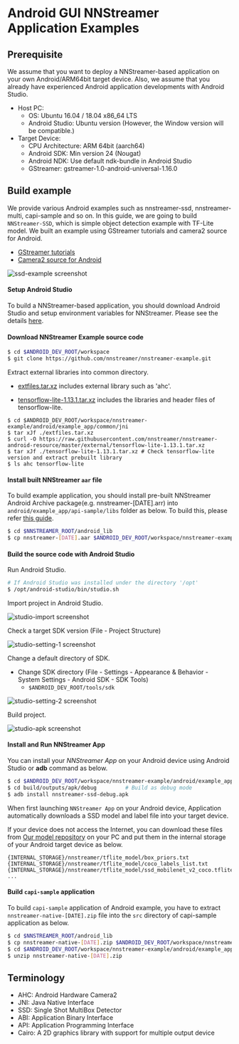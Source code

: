 # Android GUI NNStreamer Application Examples

## Prerequisite

We assume that you want to deploy a NNStreamer-based application on your own Android/ARM64bit target device.
Also, we assume that you already have experienced Android application developments with Android Studio.

 * Host PC:
   * OS: Ubuntu 16.04 / 18.04 x86_64 LTS
   * Android Studio: Ubuntu version (However, the Window version will be compatible.)
 * Target Device:
   * CPU Architecture: ARM 64bit (aarch64)
   * Android SDK: Min version 24 (Nougat)
   * Android NDK: Use default ndk-bundle in Android Studio
   * GStreamer: gstreamer-1.0-android-universal-1.16.0

## Build example

We provide various Android examples such as nnstreamer-ssd, nnstreamer-multi, capi-sample and so on. In this guide, we are going to build `NNStreamer-SSD`, which is simple object detection example with TF-Lite model. We built an example using GStreamer tutorials and camera2 source for Android.
- [GStreamer tutorials](https://gitlab.freedesktop.org/gstreamer/gst-docs/)
- [Camera2 source for Android](https://justinjoy9to5.blogspot.com/2017/10/gstreamer-camera-2-source-for-android.html)

![ssd-example screenshot](screenshot/screenshot_ssd.jpg)

#### Setup Android Studio

To build a NNStreamer-based application, you should download Android Studio and setup environment variables for NNStreamer. Please see the details [here](https://github.com/nnstreamer/nnstreamer/blob/master/api/android/README.md).

#### Download NNStreamer Example source code

```bash
$ cd $ANDROID_DEV_ROOT/workspace
$ git clone https://github.com/nnstreamer/nnstreamer-example.git
```

Extract external libraries into common directory.

* [extfiles.tar.xz](common/jni/extfiles.tar.xz) includes external library such as 'ahc'.

* [tensorflow-lite-1.13.1.tar.xz](https://raw.githubusercontent.com/nnstreamer/nnstreamer-android-resource/master/external/tensorflow-lite-1.13.1.tar.xz) includes the libraries and header files of tensorflow-lite.

```
$ cd $ANDROID_DEV_ROOT/workspace/nnstreamer-example/android/example_app/common/jni
$ tar xJf ./extfiles.tar.xz
$ curl -O https://raw.githubusercontent.com/nnstreamer/nnstreamer-android-resource/master/external/tensorflow-lite-1.13.1.tar.xz
$ tar xJf ./tensorflow-lite-1.13.1.tar.xz # Check tensorflow-lite version and extract prebuilt library
$ ls ahc tensorflow-lite
```

#### Install built NNStreamer `aar` file

To build example application, you should install pre-built NNStreamer Android Archive package(e.g. nnstreamer-[DATE].arr) into `android/example_app/api-sample/libs` folder as below. To build this, please refer [this guide](https://github.com/nnstreamer/nnstreamer/tree/master/api/android).


```bash
$ cd $NNSTREAMER_ROOT/android_lib
$ cp nnstreamer-[DATE].aar $ANDROID_DEV_ROOT/workspace/nnstreamer-example/android/example_app/api-sample/libs
```


#### Build the source code with Android Studio

Run Android Studio.

```bash
# If Android Studio was installed under the directory '/opt'
$ /opt/android-studio/bin/studio.sh
```

Import project in Android Studio.

![studio-import screenshot](screenshot/screenshot_studio_import_project.png)

Check a target SDK version (File - Project Structure)

![studio-setting-1 screenshot](screenshot/screenshot_studio_setting_1.png)

Change a default directory of SDK.
- Change SDK directory (File - Settings - Appearance & Behavior - System Settings - Android SDK - SDK Tools)
  - ```$ANDROID_DEV_ROOT/tools/sdk```

![studio-setting-2 screenshot](screenshot/screenshot_studio_setting_2.png)

Build project.

![studio-apk screenshot](screenshot/screenshot_studio_apk.png)

#### Install and Run NNStreamer App

You can install your _NNStreamer App_ on your Android device using Android Studio or __adb__ command as below.
```bash
$ cd $ANDROID_DEV_ROOT/workspace/nnstreamer-example/android/example_app/nnstreamer-ssd
$ cd build/outputs/apk/debug         # Build as debug mode
$ adb install nnstreamer-ssd-debug.apk
```

When first launching `NNStreamer App` on your Android device, Application automatically downloads a SSD model and label file into your target device.

If your device does not access the Internet, you can download these files from [Our model repository](http://nnsuite.mooo.com/warehouse/nnmodels/) on your PC and put them in the internal storage of your Android target device as below.

```
{INTERNAL_STORAGE}/nnstreamer/tflite_model/box_priors.txt
{INTERNAL_STORAGE}/nnstreamer/tflite_model/coco_labels_list.txt
{INTERNAL_STORAGE}/nnstreamer/tflite_model/ssd_mobilenet_v2_coco.tflite
...
```

#### Build `capi-sample` application

To build `capi-sample` application of Android example, you have to extract `nnstreamer-native-[DATE].zip` file into the `src` directory of capi-sample application as below.
```bash
$ cd $NNSTREAMER_ROOT/android_lib
$ cp nnstreamer-native-[DATE].zip $ANDROID_DEV_ROOT/workspace/nnstreamer-example/android/example_app/capi-sample/src
$ cd $ANDROID_DEV_ROOT/workspace/nnstreamer-example/android/example_app/capi-sample/src
$ unzip nnstreamer-native-[DATE].zip
```

## Terminology
* AHC: Android Hardware Camera2
* JNI: Java Native Interface
* SSD: Single Shot MultiBox Detector
* ABI: Application Binary Interface
* API: Application Programming Interface
* Cairo: A 2D graphics library with support for multiple output device

